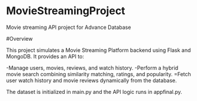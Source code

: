 # MovieStreamingProject
Movie streaming API project for Advance Database

#Overview

This project simulates a Movie Streaming Platform backend using Flask and MongoDB.
It provides an API to:

-Manage users, movies, reviews, and watch history.
-Perform a hybrid movie search combining similarity matching, ratings, and popularity.
=Fetch user watch history and movie reviews dynamically from the database.

The dataset is initialized in main.py and the API logic runs in appfinal.py.
